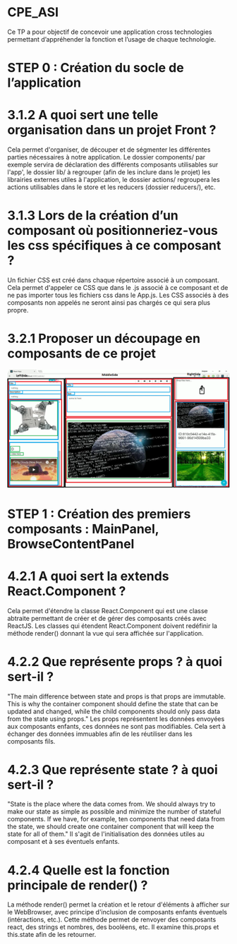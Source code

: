 # CPE_ASI
Ce TP a pour objectif de concevoir une application cross technologies permettant d’appréhender la fonction et l’usage de chaque technologie.
# STEP 0 : Création du socle de l’application
# 3.1.2 A quoi sert une telle organisation dans un projet Front ?
Cela permet d'organiser, de découper et de ségmenter les différentes parties nécessaires à notre application. Le dossier components/ par exemple servira de déclaration des différents composants utilisables sur l'app', le dossier lib/ à regrouper (afin de les inclure dans le projet) les librairies externes utiles à l'application, le dossier actions/ regroupera les actions utilisables dans le store et les reducers (dossier reducers/), etc.
# 3.1.3 Lors de la création d’un composant où positionneriez-vous les css spécifiques à ce composant ?
Un fichier CSS est créé dans chaque répertoire associé à un composant. Cela permet d'appeler ce CSS que dans le .js associé à ce composant et de ne pas importer tous les fichiers css dans le App.js. Les CSS associés à des composants non appelés ne seront ainsi pas chargés ce qui sera plus propre.
# 3.2.1 Proposer un découpage en composants de ce projet
![alt text](./src/assets/Projet_decoupage_en_composants.png)
# STEP 1 : Création des premiers composants : MainPanel, BrowseContentPanel
# 4.2.1 A quoi sert la extends React.Component ?
Cela permet d'étendre la classe React.Component qui est une classe abtraite permettant de créer et de gérer des composants créés avec ReactJS. Les classes qui étendent React.Component doivent redéfinir la méthode render() donnant la vue qui sera affichée sur l'application.
# 4.2.2 Que représente props ? à quoi sert-il ?
"The main difference between state and props is that props are immutable. This is why the container component should define the state that can be updated and changed, while the child components should only pass data from the state using props."
Les props représentent les données envoyées aux composants enfants, ces données ne sont pas modifiables. Cela sert à échanger des données immuables afin de les réutiliser dans les composants fils.
# 4.2.3 Que représente state ? à quoi sert-il ?
"State is the place where the data comes from. We should always try to make our state as simple as possible and minimize the number of stateful components. If we have, for example, ten components that need data from the state, we should create one container component that will keep the state for all of them." Il s'agit de l'initialisation des données utiles au composant et à ses éventuels enfants.
# 4.2.4 Quelle est la fonction principale de render() ?
La méthode render() permet la création et le retour d'éléments à afficher sur le WebBrowser, avec principe d'inclusion de composants enfants éventuels (intéractions, etc.). Cette méthode permet de renvoyer des composants react, des strings et nombres, des booléens, etc. Il examine this.props et this.state afin de les retourner. 
